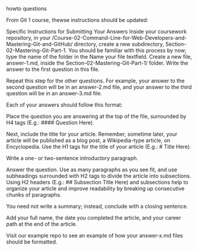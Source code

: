 howto questions

From Git 1 course, thewse instructions should be updated:

Specific Instructions for Submitting Your Answers
Inside your coursework repository, in your /Course-02-Command-Line-for-Web-Developers-and-Mastering-Git-and-GitHub/ directory, create a new subdirectory, Section-02-Mastering-Git-Part-1. You should be familiar with this process by now; type the name of the folder in the Name your file textfield.
Create a new file, answer-1.md, inside the Section-02-Mastering-Git-Part-1/ folder. Write the answer to the first question in this file.

Repeat this step for the other questions. For example, your answer to the second question will be in an answer-2.md file, and your answer to the third question will be in an answer-3.md file.

Each of your answers should follow this format:

Place the question you are answering at the top of the file, surrounded by H4 tags (E.g.: #### Question Here).

Next, include the title for your article. Remember, sometime later, your article will be published as a blog post, a Wikipedia-type article, on Encyclopedia. Use the H1 tags for the title of your article (E.g.: # Title Here).

Write a one- or two-sentence introductory paragraph.

Answer the question. Use as many paragraphs as you see fit, and use subheadings surrounded with H2 tags to divide the article into subsections. Using H2 headers (E.g.: ## Subsection Title Here) and subsections help to organize your article and improve readability by breaking up consecutive chunks of paragraphs.

You need not write a summary; instead, conclude with a closing sentence.

Add your full name, the date you completed the article, and your career path at the end of the article.

Visit our example repo to see an example of how your answer-x.md files should be formatted.